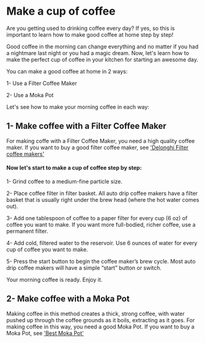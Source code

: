 # Make a cup of coffee
Are you getting used to drinking coffee every day? If yes, so this is important to learn how to make good coffee at home step by step!

Good coffee in the morning can change everything and no matter if you had a nightmare last night or you had a magic dream.
Now, let's learn how to make the perfect cup of coffee in your kitchen for starting an awesome day.

You can make a good coffee at home in 2 ways:

1- Use a Filter Coffee Maker

2- Use a Moka Pot

Let's see how to make your morning coffee in each way:

## 1- Make coffee with a Filter Coffee Maker
For making coffe with a Filter Coffee Maker, you need a high quality coffee maker. 
If you want to buy a good filter coffee maker, see ['Delonghi Filter coffee makers'](https://www.delonghi.com/en-gb/products/coffee/filter-coffee-makers/c/filter_coffee_makers)

#### Now let's start to make a cup of coffee step by step:

1- Grind coffee to a medium-fine particle size.

2- Place coffee filter in filter basket. All auto drip coffee makers have a filter basket that is usually right under the brew head (where the hot water comes out).

3- Add one tablespoon of coffee to a paper filter for every cup (6 oz) of coffee you want to make. If you want more full-bodied, richer coffee, use a permanent filter. 

4- Add cold, filtered water to the reservoir. Use 6 ounces of water for every cup of coffee you want to make. 

5- Press the start button to begin the coffee maker’s brew cycle. Most auto drip coffee makers will have a simple “start” button or switch.

Your morning coffee is ready. Enjoy it.



## 2- Make coffee with a Moka Pot
Making coffee in this method creates a thick, strong coffee, with water pushed up through the coffee grounds as it boils, extracting as it goes. For making coffee in this way, you need a good Moka Pot.
If you want to buy a Moka Pot, see ['Best Moka Pot'](https://www.shopcoffee.co.uk/shop/brewing-equipment/moka-pot)
